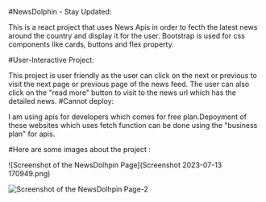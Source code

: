 #NewsDolphin - Stay Updated:

This is a react project that uses News Apis in order to fecth the latest news around the country and display it for the user. Bootstrap is used for css components like cards, buttons and flex property.

#User-Interactive Project:

This project is user friendly as the user can click on the next or previous to visit the next page or previous page of the news feed. The user can also click on the "read more" button to visit to the news url which has the detailed news. 
#Cannot deploy: 

I am using apis for developers which comes for free plan.Depoyment of these websites which uses fetch function can be done using the "business plan" for apis.

#Here are some images about the project : 

![Screenshot of the NewsDolhpin Page](Screenshot 2023-07-13 170949.png)

![Screenshot of the NewsDolhpin Page-2]()
